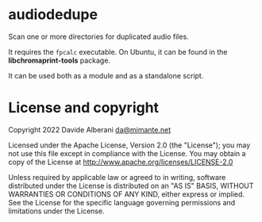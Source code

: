 # audiodedupe

Scan one or more directories for duplicated audio files.

It requires the `fpcalc` executable. On Ubuntu, it can be found in the **libchromaprint-tools** package.

It can be used both as a module and as a standalone script.


# License and copyright

Copyright 2022 Davide Alberani <da@mimante.net>

Licensed under the Apache License, Version 2.0 (the "License");
you may not use this file except in compliance with the License.
You may obtain a copy of the License at http://www.apache.org/licenses/LICENSE-2.0

Unless required by applicable law or agreed to in writing, software
distributed under the License is distributed on an "AS IS" BASIS,
WITHOUT WARRANTIES OR CONDITIONS OF ANY KIND, either express or implied.
See the License for the specific language governing permissions and
limitations under the License.

